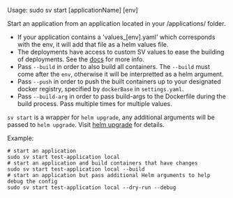 Usage: sudo sv start [applicationName] [env]

Start an application from an application located in your /applications/ folder.

* If your application contains a 'values_[env].yaml' which corresponds with the env, it will add that file as a helm values file.
* The deployments have access to custom SV values to ease the building of deployments. See the [docs](https://github.com/simpleviewinc/sv-kubernetes/) for more info.
* Pass `--build` in order to also build all containers. The `--build` must come after the `env`, otherwise it will be interpretted as a helm argument.
* Pass `--push` in order to push the built containers up to your designated docker registry, specified by `dockerBase` in `settings.yaml`.
* Pass `--build-arg` in order to pass build-args to the Dockerfile during the build process. Pass multiple times for multiple values.

`sv start` is a wrapper for `helm upgrade`, any additional arguments will be passed to `helm upgrade`. Visit [helm upgrade](https://docs.helm.sh/helm/#helm-upgrade) for details.

Example:
```
# start an application
sudo sv start test-application local
# start an application and build containers that have changes
sudo sv start test-application local --build
# start an application but pass additional Helm arguments to help debug the config
sudo sv start test-application local --dry-run --debug
```